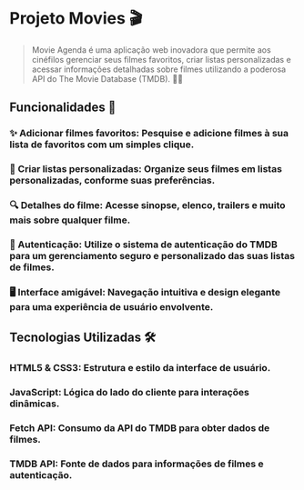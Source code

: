 # Projeto Movies 🎬 
> Movie Agenda é uma aplicação web inovadora que permite aos cinéfilos gerenciar seus filmes favoritos, criar listas personalizadas e acessar informações detalhadas sobre filmes utilizando a poderosa API do The Movie Database (TMDB). 🎥🍿

## Funcionalidades 🚀

### ✨ Adicionar filmes favoritos: Pesquise e adicione filmes à sua lista de favoritos com um simples clique.
### 📝 Criar listas personalizadas: Organize seus filmes em listas personalizadas, conforme suas preferências.
### 🔍 Detalhes do filme: Acesse sinopse, elenco, trailers e muito mais sobre qualquer filme.
### 🔐 Autenticação: Utilize o sistema de autenticação do TMDB para um gerenciamento seguro e personalizado das suas listas de filmes.
### 🖥️ Interface amigável: Navegação intuitiva e design elegante para uma experiência de usuário envolvente.

## Tecnologias Utilizadas 🛠️
### HTML5 & CSS3: Estrutura e estilo da interface de usuário.
### JavaScript: Lógica do lado do cliente para interações dinâmicas.
### Fetch API: Consumo da API do TMDB para obter dados de filmes.
### TMDB API: Fonte de dados para informações de filmes e autenticação.
